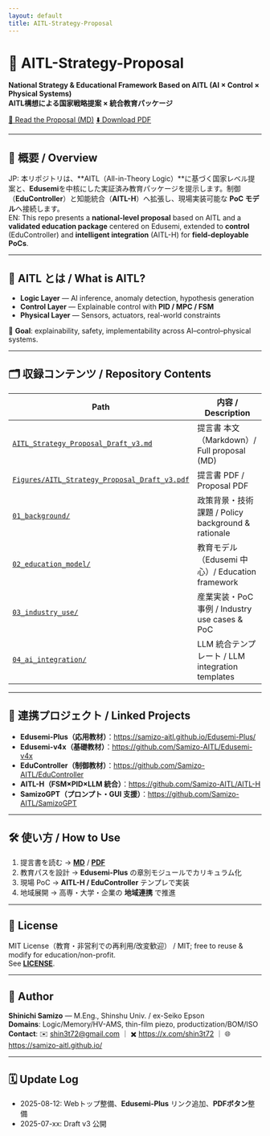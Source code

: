 ```yaml
---
layout: default
title: AITL-Strategy-Proposal
---
```


# 📘 AITL-Strategy-Proposal  
**National Strategy & Educational Framework Based on AITL (AI × Control × Physical Systems)**  
**AITL構想による国家戦略提案 × 統合教育パッケージ**

<div class="cta-buttons">
  <a class="btn" href="./AITL_Strategy_Proposal_Draft_v3.md">📄 Read the Proposal (MD)</a>
  <a class="btn" href="./Figures/AITL_Strategy_Proposal_Draft_v3.pdf">⬇️ Download PDF</a>
</div>

---

## 🧭 概要 / Overview
JP: 本リポジトリは、**AITL（All-in-Theory Logic）**に基づく国家レベル提案と、**Edusemi**を中核にした実証済み教育パッケージを提示します。制御（**EduController**）と知能統合（**AITL-H**）へ拡張し、現場実装可能な **PoC モデル**へ接続します。  
EN: This repo presents a **national-level proposal** based on AITL and a **validated education package** centered on Edusemi, extended to **control** (EduController) and **intelligent integration** (AITL-H) for **field-deployable PoCs**.

---

## 🧠 AITL とは / What is AITL?
- **Logic Layer** — AI inference, anomaly detection, hypothesis generation  
- **Control Layer** — Explainable control with **PID / MPC / FSM**  
- **Physical Layer** — Sensors, actuators, real-world constraints  

🎯 **Goal**: explainability, safety, implementability across AI–control–physical systems.

---

## 🗂 収録コンテンツ / Repository Contents
| Path | 内容 / Description |
|---|---|
| [`AITL_Strategy_Proposal_Draft_v3.md`](./AITL_Strategy_Proposal_Draft_v3.md) | 提言書 本文（Markdown）/ Full proposal (MD) |
| [`Figures/AITL_Strategy_Proposal_Draft_v3.pdf`](./Figures/AITL_Strategy_Proposal_Draft_v3.pdf) | 提言書 PDF / Proposal PDF |
| [`01_background/`](./01_background/) | 政策背景・技術課題 / Policy background & rationale |
| [`02_education_model/`](./02_education_model/) | 教育モデル（Edusemi 中心）/ Education framework |
| [`03_industry_use/`](./03_industry_use/) | 産業実装・PoC 事例 / Industry use cases & PoC |
| [`04_ai_integration/`](./04_ai_integration/) | LLM 統合テンプレート / LLM integration templates |

---

## 🔗 連携プロジェクト / Linked Projects
- **Edusemi-Plus（応用教材）**：<https://samizo-aitl.github.io/Edusemi-Plus/>  
- **Edusemi-v4x（基礎教材）**：<https://github.com/Samizo-AITL/Edusemi-v4x>  
- **EduController（制御教材）**：<https://github.com/Samizo-AITL/EduController>  
- **AITL-H（FSM×PID×LLM 統合）**：<https://github.com/Samizo-AITL/AITL-H>  
- **SamizoGPT（プロンプト・GUI 支援）**：<https://github.com/Samizo-AITL/SamizoGPT>

---

## 🛠 使い方 / How to Use
1. 提言書を読む → **[MD](./AITL_Strategy_Proposal_Draft_v3.md)** / **[PDF](./Figures/AITL_Strategy_Proposal_Draft_v3.pdf)**  
2. 教育パスを設計 → **Edusemi-Plus** の章別モジュールでカリキュラム化  
3. 現場 PoC → **AITL-H / EduController** テンプレで実装  
4. 地域展開 → 高専・大学・企業の **地域連携** で推進

---

## 📄 License
MIT License（教育・非営利での再利用/改変歓迎） / MIT; free to reuse & modify for education/non-profit.  
See **[LICENSE](./LICENSE)**.

---

## 👤 Author
**Shinichi Samizo** — M.Eng., Shinshu Univ. / ex-Seiko Epson  
**Domains**: Logic/Memory/HV-AMS, thin-film piezo, productization/BOM/ISO  
**Contact**: ✉️ [shin3t72@gmail.com](mailto:shin3t72@gmail.com) ｜ ✖️ <https://x.com/shin3t72> ｜ 🌐 <https://samizo-aitl.github.io/>

---

## 🗓 Update Log
- 2025-08-12: Webトップ整備、**Edusemi-Plus** リンク追加、**PDFボタン**整備  
- 2025-07-xx: Draft v3 公開
